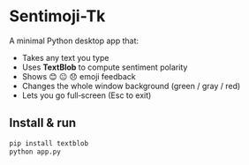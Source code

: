 # Sentimoji-Tk

A minimal Python desktop app that:
- Takes any text you type  
- Uses **TextBlob** to compute sentiment polarity  
- Shows 😊  😐  😞 emoji feedback  
- Changes the whole window background (green / gray / red)  
- Lets you go full‑screen (Esc to exit)  

## Install & run
```bash
pip install textblob
python app.py
